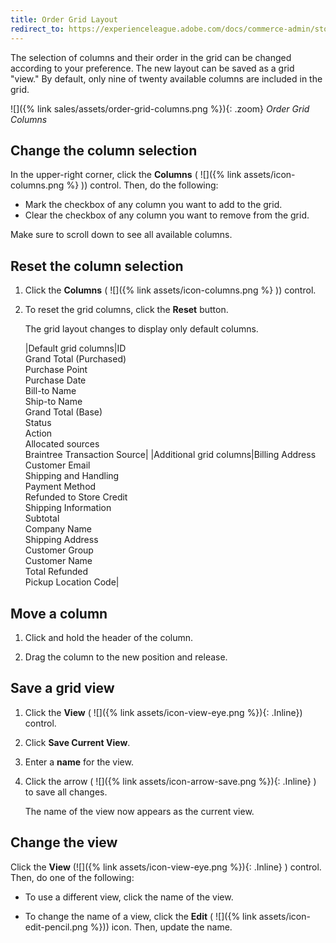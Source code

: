 ```yaml
---
title: Order Grid Layout
redirect_to: https://experienceleague.adobe.com/docs/commerce-admin/stores-sales/order-management/orders/orders.html#grid-layout
---
```


The selection of columns and their order in the grid can be changed according to your preference. The new layout can be saved as a grid "view." By default, only nine of twenty available columns are included in the grid.

![]({% link sales/assets/order-grid-columns.png %}){: .zoom}
_Order Grid Columns_

## Change the column selection

In the upper-right corner, click the **Columns** ( ![]({% link assets/icon-columns.png %} )) control. Then, do the following:

- Mark the checkbox of any column you want to add to the grid.
- Clear the checkbox of any column you want to remove from the grid.

Make sure to scroll down to see all available columns.

## Reset the column selection

1. Click the **Columns** ( ![]({% link assets/icon-columns.png %} )) control.

1. To reset the grid columns, click the **Reset** button.

    The grid layout changes to display only default columns.

    |Default grid columns|ID<br>Grand Total (Purchased)<br>Purchase Point<br>Purchase Date<br>Bill-to Name<br>Ship-to Name<br>Grand Total (Base)<br>Status<br>Action<br>Allocated sources<br>Braintree Transaction Source|
    |Additional grid columns|Billing Address<br>Customer Email<br>Shipping and Handling<br>Payment Method<br>Refunded to Store Credit<br>Shipping Information<br>Subtotal<br>Company Name<br>Shipping Address<br>Customer Group<br>Customer Name<br>Total Refunded<br>Pickup Location Code|

## Move a column

1. Click and hold the header of the column.

1. Drag the column to the new position and release.

## Save a grid view

1. Click the **View** ( ![]({% link assets/icon-view-eye.png %}){: .Inline}) control.

1. Click **Save Current View**.

1. Enter a **name** for the view.

1. Click the arrow ( ![]({% link assets/icon-arrow-save.png %}){: .Inline} ) to save all changes.

    The name of the view now appears as the current view.

## Change the view

Click the **View** (![]({% link assets/icon-view-eye.png %}){: .Inline} ) control. Then, do one of the following:

- To use a different view, click the name of the view.

- To change the name of a view, click the **Edit** ( ![]({% link assets/icon-edit-pencil.png %})) icon. Then, update the name.
